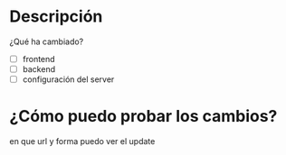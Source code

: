 # Descripción
¿Qué ha cambiado?

- [ ] frontend
- [ ] backend
- [ ] configuración del server

# ¿Cómo puedo probar los cambios?

en que url y forma puedo ver el update
